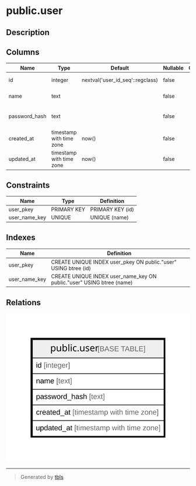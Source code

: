 # public.user

## Description

## Columns

| Name | Type | Default | Nullable | Children | Parents | Comment |
| ---- | ---- | ------- | -------- | -------- | ------- | ------- |
| id | integer | nextval('user_id_seq'::regclass) | false |  |  | ユーザーID |
| name | text |  | false |  |  | ユーザー名 |
| password_hash | text |  | false |  |  | パスワードハッシュ |
| created_at | timestamp with time zone | now() | false |  |  | 作成日時 |
| updated_at | timestamp with time zone | now() | false |  |  | 更新日時 |

## Constraints

| Name | Type | Definition |
| ---- | ---- | ---------- |
| user_pkey | PRIMARY KEY | PRIMARY KEY (id) |
| user_name_key | UNIQUE | UNIQUE (name) |

## Indexes

| Name | Definition |
| ---- | ---------- |
| user_pkey | CREATE UNIQUE INDEX user_pkey ON public."user" USING btree (id) |
| user_name_key | CREATE UNIQUE INDEX user_name_key ON public."user" USING btree (name) |

## Relations

![er](public.user.svg)

---

> Generated by [tbls](https://github.com/k1LoW/tbls)
